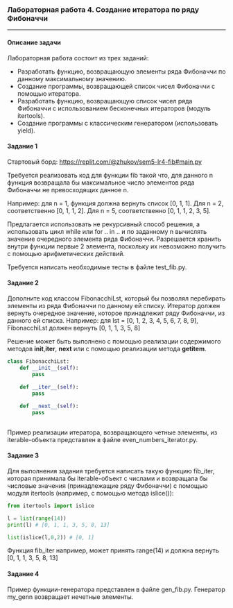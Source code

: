 ### Лабораторная работа 4. Создание итератора по ряду Фибоначчи
***
#### Описание задачи

Лабораторная работа состоит из трех заданий:

- Разработать функцию, возвращающую элементы ряда Фибоначчи по данному максимальному значению.
- Создание программы, возвращающей список чисел Фибоначчи с помощью итератора.
- Разработать функцию, возвращающую список чисел ряда Фибоначчи с использованием бесконечных итераторов (модуль itertools).
- Создание программы с классическим генератором (использовать yield).

#### Задание 1

Стартовый борд: https://replit.com/@zhukov/sem5-lr4-fib#main.py

Требуется реализовать код для функции fib такой что, для данного n функция возвращала бы максимальное число элементов ряда Фибоначчи не превосходящих данное n.

Например: для n = 1, функция должна вернуть список [0, 1, 1]. Для n = 2, соответственно [0, 1, 1, 2]. Для n = 5, соответственно [0, 1, 1, 2, 3, 5].

Предлагается использовать не рекурсивный способ решения, а использовать цикл while или for .. in .. и по заданному n вычислять значение очередного элемента ряда Фибоначчи. Разрешается хранить внутри функции первые 2 элемента, поскольку их невозможно получить с помощью арифметических действий.

Требуется написать необходимые тесты в файле test_fib.py.

#### Задание 2

Дополните код классом FibonacchiLst, который бы позволял перебирать элементы из ряда Фибоначчи по данному ей списку. Итератор должен вернуть очередное значение, которое принадлежит ряду Фибоначчи, из данного ей списка. Например: для lst = [0, 1, 2, 3, 4, 5, 6, 7, 8, 9], FibonacchiLst должен вернуть [0, 1, 1, 3, 5, 8]

Решение может быть выполнено с помощью реализации содержимого методов __init__,__iter__, __next__ или с помощью реализации метода __getitem__.

```python
class FibonacchiLst:
    def __init__(self):
        pass
    
    def __iter__(self):
        pass 

    def __next__(self):
        pass
        
```
Пример реализации итератора, возвращающего четные элементы, из iterable-объекта представлен в файле even_numbers_iterator.py.

#### Задание 3

Для выполнения задания требуется написать такую функцию fib_iter, которая принимала бы iterable-объект с числами и возвращала бы числовые значения (принадлежащие ряду Фибоначчи) с помощью модуля itertools (например, с помощью метода islice()):

```python
from itertools import islice

l = list(range(14))
print(l) # [0, 1, 1, 3, 5, 8, 13]

list(islice(l,0,2)) # [0, 1]
```

Функция fib_iter например, может принять range(14) и должна вернуть [0, 1, 1, 3, 5, 8, 13]

#### Задание 4

Пример функции-генератора представлен в файле gen_fib.py. Генератор my_genn возвращает нечетные элементы.
